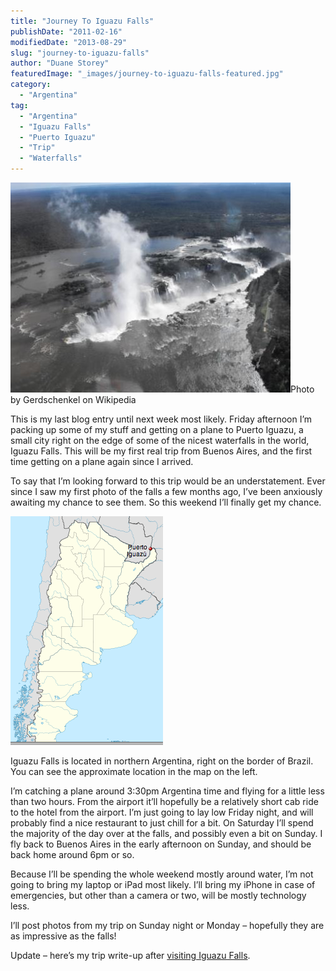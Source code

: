 ```yaml
---
title: "Journey To Iguazu Falls"
publishDate: "2011-02-16"
modifiedDate: "2013-08-29"
slug: "journey-to-iguazu-falls"
author: "Duane Storey"
featuredImage: "_images/journey-to-iguazu-falls-featured.jpg"
category:
  - "Argentina"
tag:
  - "Argentina"
  - "Iguazu Falls"
  - "Puerto Iguazu"
  - "Trip"
  - "Waterfalls"
---
```


[![](_images/journey-to-iguazu-falls-1.jpg "Iguacufromair-1")](http://www.migratorynerd.com/wordpress/wp-content/uploads/2011/02/Iguacufromair-1.jpg)Photo by Gerdschenkel on Wikipedia



This is my last blog entry until next week most likely. Friday afternoon I’m packing up some of my stuff and getting on a plane to Puerto Iguazu, a small city right on the edge of some of the nicest waterfalls in the world, Iguazu Falls. This will be my first real trip from Buenos Aires, and the first time getting on a plane again since I arrived.

To say that I’m looking forward to this trip would be an understatement. Ever since I saw my first photo of the falls a few months ago, I’ve been anxiously awaiting my chance to see them. So this weekend I’ll finally get my chance.

[![](_images/journey-to-iguazu-falls-2.png "Screen shot 2011-02-16 at 7.32.20 PM")](http://www.migratorynerd.com/wordpress/wp-content/uploads/2011/02/Screen-shot-2011-02-16-at-7.32.20-PM.png)

Iguazu Falls is located in northern Argentina, right on the border of Brazil. You can see the approximate location in the map on the left.

I’m catching a plane around 3:30pm Argentina time and flying for a little less than two hours. From the airport it’ll hopefully be a relatively short cab ride to the hotel from the airport. I’m just going to lay low Friday night, and will probably find a nice restaurant to just chill for a bit. On Saturday I’ll spend the majority of the day over at the falls, and possibly even a bit on Sunday. I fly back to Buenos Aires in the early afternoon on Sunday, and should be back home around 6pm or so.

Because I’ll be spending the whole weekend mostly around water, I’m not going to bring my laptop or iPad most likely. I’ll bring my iPhone in case of emergencies, but other than a camera or two, will be mostly technology less.

I’ll post photos from my trip on Sunday night or Monday – hopefully they are as impressive as the falls!

Update – here’s my trip write-up after [visiting Iguazu Falls](/destinations/south-america/argentina/visit-to-iguazu-falls/).